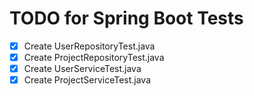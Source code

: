 

# TODO for Spring Boot Tests

- [x] Create UserRepositoryTest.java
- [x] Create ProjectRepositoryTest.java
- [x] Create UserServiceTest.java
- [x] Create ProjectServiceTest.java
